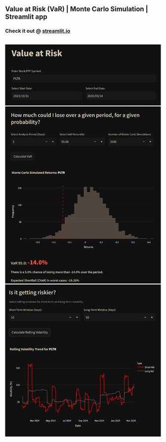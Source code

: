 ## Value at Risk (VaR) | Monte Carlo Simulation | Streamlit app

### Check it out @ [streamlit.io](https://value-at-risk-app-64ob4fifbtrxtqmqna4zfd.streamlit.app/) 

<BR/>

<img src = "sc/RISK_APP_1_INPUT.JPG">
<img src = "sc/RISK_APP_2_VAR.JPG">
<img src = "sc/RISK_APP_3_ROLLVOL.JPG">



